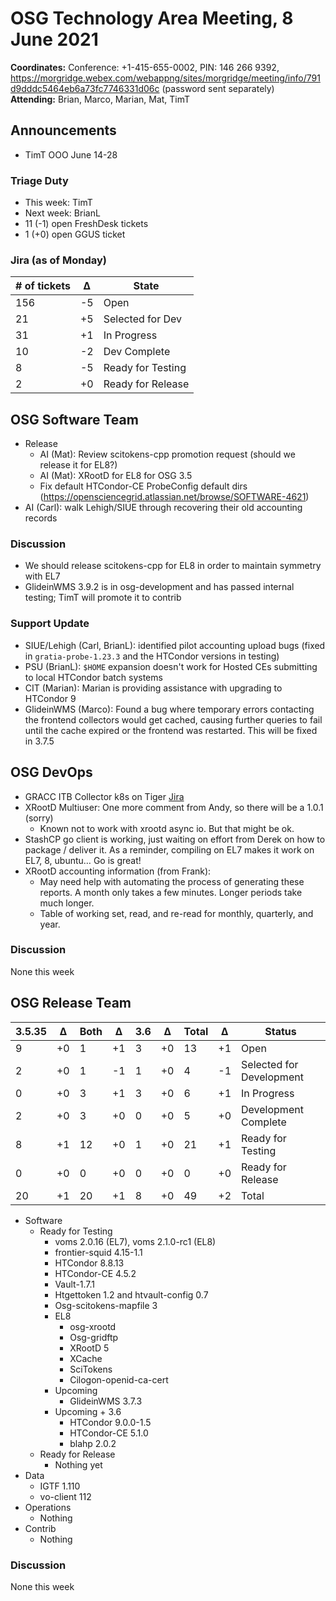 # OSG Technology Area Meeting,  8 June 2021

**Coordinates:** Conference: +1-415-655-0002, PIN: 146 266 9392, <https://morgridge.webex.com/webappng/sites/morgridge/meeting/info/791d9dddc5464eb6a73fc7746331d06c> (password sent separately)  
**Attending:**   Brian, Marco, Marian, Mat, TimT


## Announcements

-   TimT OOO June 14-28


### Triage Duty

-   This week: TimT
-   Next week: BrianL
-   11 (-1) open FreshDesk tickets
-   1 (+0) open GGUS ticket


### Jira (as of Monday)

| # of tickets | &Delta; | State             |
|------------ |------- |----------------- |
| 156          | -5      | Open              |
| 21           | +5      | Selected for Dev  |
| 31           | +1      | In Progress       |
| 10           | -2      | Dev Complete      |
| 8            | -5      | Ready for Testing |
| 2            | +0      | Ready for Release |


## OSG Software Team

-   Release  
    -   AI (Mat): Review scitokens-cpp promotion request (should we release it for EL8?)
    -   AI (Mat): XRootD for EL8 for OSG 3.5
    -   Fix default HTCondor-CE ProbeConfig default dirs (<https://opensciencegrid.atlassian.net/browse/SOFTWARE-4621>)
-   AI (Carl): walk Lehigh/SIUE through recovering their old accounting records


### Discussion

-   We should release scitokens-cpp for EL8 in order to maintain symmetry with EL7
-   GlideinWMS 3.9.2 is in osg-development and has passed internal testing; TimT will promote it to contrib



### Support Update

-   SIUE/Lehigh (Carl, BrianL): identified pilot accounting upload bugs (fixed in `gratia-probe-1.23.3` and the HTCondor versions in testing)
-   PSU (BrianL): `$HOME` expansion doesn't work for Hosted CEs submitting to local HTCondor batch systems
-   CIT (Marian): Marian is providing assistance with upgrading to HTCondor 9
-   GlideinWMS (Marco): Found a bug where temporary errors contacting the frontend collectors would get cached, causing further queries to fail until the cache expired or the frontend was restarted.
    This will be fixed in 3.7.5

## OSG DevOps

-   GRACC ITB Collector k8s on Tiger [Jira](https://opensciencegrid.atlassian.net/browse/OPS-184)
-   XRootD Multiuser: One more comment from Andy, so there will be a 1.0.1 (sorry)  
    -   Known not to work with xrootd async io.  But that might be ok.
-   StashCP go client is working, just waiting on effort from Derek on how to package / deliver it.  As a reminder, compiling on EL7 makes it work on EL7, 8, ubuntu&#x2026;  Go is great!
-   XRootD accounting information (from Frank):  
    -   May need help with automating the process of generating these reports.  A month only takes a few minutes.  Longer periods take much longer.
    -   Table of working set, read, and re-read for monthly, quarterly, and year.


### Discussion

None this week  


## OSG Release Team

| 3.5.35 | &Delta; | Both | &Delta; | 3.6 | &Delta; | Total | &Delta; | Status                   |
| ------ | ------- | ---- | ------- | --- | ------- | ----- | ------- | ------------------------ |
| 9      | +0      | 1    | +1      | 3   | +0      | 13    | +1      | Open                     |
| 2      | +0      | 1    | -1      | 1   | +0      | 4     | -1      | Selected for Development |
| 0      | +0      | 3    | +1      | 3   | +0      | 6     | +1      | In Progress              |
| 2      | +0      | 3    | +0      | 0   | +0      | 5     | +0      | Development Complete     |
| 8      | +1      | 12   | +0      | 1   | +0      | 21    | +1      | Ready for Testing        |
| 0      | +0      | 0    | +0      | 0   | +0      | 0     | +0      | Ready for Release        |
| 20     | +1      | 20   | +1      | 8   | +0      | 49    | +2      | Total                    |

-   Software  
    -   Ready for Testing  
        -   voms 2.0.16 (EL7), voms 2.1.0-rc1 (EL8)
        -   frontier-squid 4.15-1.1
        -   HTCondor 8.8.13
        -   HTCondor-CE 4.5.2
        -   Vault-1.7.1
        -   Htgettoken 1.2 and htvault-config 0.7
        -   Osg-scitokens-mapfile 3
        -   EL8  
            -   osg-xrootd
            -   Osg-gridftp
            -   XRootD 5
            -   XCache
            -   SciTokens
            -   Cilogon-openid-ca-cert
        -   Upcoming  
            -   GlideinWMS 3.7.3
        -   Upcoming + 3.6  
            -   HTCondor 9.0.0-1.5
            -   HTCondor-CE 5.1.0
            -   blahp 2.0.2
    -   Ready for Release  
        -   Nothing yet
-   Data  
    -   IGTF 1.110
    -   vo-client 112
-   Operations  
    -   Nothing
-   Contrib  
    -   Nothing


### Discussion

None this week

